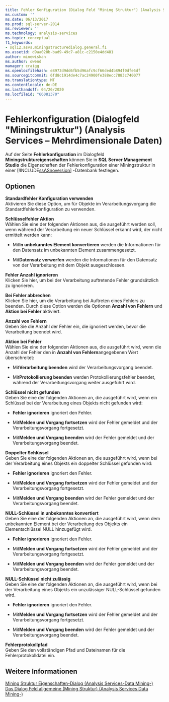 ```yaml
---
title: Fehler Konfiguration (Dialog Feld "Mining Struktur") (Analysis Services-Mehrdimensionale Daten) | Microsoft-Dokumentation
ms.custom: ''
ms.date: 06/13/2017
ms.prod: sql-server-2014
ms.reviewer: ''
ms.technology: analysis-services
ms.topic: conceptual
f1_keywords:
- sql12.asvs.miningstructuredialog.general.f1
ms.assetid: d9aa028b-bad9-49c7-a81c-c2150e4dd481
author: minewiskan
ms.author: owend
manager: craigg
ms.openlocfilehash: e8973d9dd6fb5d96afc9cf66ded4b894f0dfe6df
ms.sourcegitcommit: 6fd8c1914de4c7ac24900fe388ecc7883c740077
ms.translationtype: MT
ms.contentlocale: de-DE
ms.lasthandoff: 04/26/2020
ms.locfileid: "66081370"
---
```

# <a name="error-configuration-mining-structure-dialog-box-analysis-services---multidimensional-data"></a>Fehlerkonfiguration (Dialogfeld "Miningstruktur") (Analysis Services &ndash; Mehrdimensionale Daten)
  Auf der Seite **Fehlerkonfiguration** im Dialogfeld **Miningstruktureigenschaften** können Sie in **SQL Server Management Studio** die Eigenschaften der Fehlerkonfiguration einer Miningstruktur in einer [!INCLUDE[ssASnoversion](../includes/ssasnoversion-md.md)] -Datenbank festlegen.  
  
## <a name="options"></a>Optionen  
 **Standardfehler Konfiguration verwenden**  
 Aktivieren Sie diese Option, um für Objekte im Verarbeitungsvorgang die Standardfehlerkonfiguration zu verwenden.  
  
 **Schlüsselfehler Aktion**  
 Wählen Sie eine der folgenden Aktionen aus, die ausgeführt werden soll, wenn während der Verarbeitung ein neuer Schlüssel erkannt wird, der nicht ermittelt werden kann:  
  
-   Mit**In unbekanntes Element konvertieren** werden die Informationen für den Datensatz im unbekannten Element zusammengesetzt.  
  
-   Mit**Datensatz verwerfen** werden die Informationen für den Datensatz von der Verarbeitung mit dem Objekt ausgeschlossen.  
  
 **Fehler Anzahl ignorieren**  
 Klicken Sie hier, um bei der Verarbeitung auftretende Fehler grundsätzlich zu ignorieren.  
  
 **Bei Fehler abbrechen**  
 Klicken Sie hier, um die Verarbeitung bei Auftreten eines Fehlers zu beenden. Durch diese Option werden die Optionen **Anzahl von Fehlern** und **Aktion bei Fehler** aktiviert.  
  
 **Anzahl von Fehlern**  
 Geben Sie die Anzahl der Fehler ein, die ignoriert werden, bevor die Verarbeitung beendet wird.  
  
 **Aktion bei Fehler**  
 Wählen Sie eine der folgenden Aktionen aus, die ausgeführt wird, wenn die Anzahl der Fehler den in **Anzahl von Fehlern**angegebenen Wert überschreitet:  
  
-   Mit**Verarbeitung beenden** wird der Verarbeitungsvorgang beendet.  
  
-   Mit**Protokollierung beenden** werden Protokollierungsfehler beendet, während der Verarbeitungsvorgang weiter ausgeführt wird.  
  
 **Schlüssel nicht gefunden**  
 Geben Sie eine der folgenden Aktionen an, die ausgeführt wird, wenn ein Schlüssel bei der Verarbeitung eines Objekts nicht gefunden wird:  
  
-   **Fehler ignorieren** ignoriert den Fehler.  
  
-   Mit**Melden und Vorgang fortsetzen** wird der Fehler gemeldet und der Verarbeitungsvorgang fortgesetzt.  
  
-   Mit**Melden und Vorgang beenden** wird der Fehler gemeldet und der Verarbeitungsvorgang beendet.  
  
 **Doppelter Schlüssel**  
 Geben Sie eine der folgenden Aktionen an, die ausgeführt wird, wenn bei der Verarbeitung eines Objekts ein doppelter Schlüssel gefunden wird:  
  
-   **Fehler ignorieren** ignoriert den Fehler.  
  
-   Mit**Melden und Vorgang fortsetzen** wird der Fehler gemeldet und der Verarbeitungsvorgang fortgesetzt.  
  
-   Mit**Melden und Vorgang beenden** wird der Fehler gemeldet und der Verarbeitungsvorgang beendet.  
  
 **NULL-Schlüssel in unbekanntes konvertiert**  
 Geben Sie eine der folgenden Aktionen an, die ausgeführt wird, wenn dem unbekannten Element bei der Verarbeitung des Objekts ein Elementschlüssel NULL hinzugefügt wird.  
  
-   **Fehler ignorieren** ignoriert den Fehler.  
  
-   Mit**Melden und Vorgang fortsetzen** wird der Fehler gemeldet und der Verarbeitungsvorgang fortgesetzt.  
  
-   Mit**Melden und Vorgang beenden** wird der Fehler gemeldet und der Verarbeitungsvorgang beendet.  
  
 **NULL-Schlüssel nicht zulässig**  
 Geben Sie eine der folgenden Aktionen an, die ausgeführt wird, wenn bei der Verarbeitung eines Objekts ein unzulässiger NULL-Schlüssel gefunden wird.  
  
-   **Fehler ignorieren** ignoriert den Fehler.  
  
-   Mit**Melden und Vorgang fortsetzen** wird der Fehler gemeldet und der Verarbeitungsvorgang fortgesetzt.  
  
-   Mit**Melden und Vorgang beenden** wird der Fehler gemeldet und der Verarbeitungsvorgang beendet.  
  
 **Fehlerprotokollpfad**  
 Geben Sie den vollständigen Pfad und Dateinamen für die Fehlerprotokolldatei ein.  
  
## <a name="see-also"></a>Weitere Informationen  
 [Mining Struktur Eigenschaften-Dialog &#40;Analysis Services-Data Mining-&#41;](mining-structure-properties-dialog-analysis-services-data-mining.md)   
 [Das Dialog Feld allgemeine &#40;Mining Struktur&#41; &#40;Analysis Services Data Mining-&#41;](general-mining-structure-dialog-box-analysis-services-data-mining.md)  
  
  
